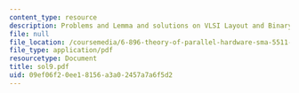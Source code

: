 ```yaml
---
content_type: resource
description: Problems and Lemma and solutions on VLSI Layout and Binary Tree.
file: null
file_location: /coursemedia/6-896-theory-of-parallel-hardware-sma-5511-spring-2004/09ef06f20ee18156a3a02457a7a6f5d2_sol9.pdf
file_type: application/pdf
resourcetype: Document
title: sol9.pdf
uid: 09ef06f2-0ee1-8156-a3a0-2457a7a6f5d2
---
```

